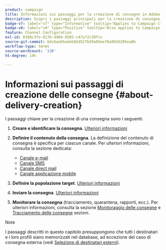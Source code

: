 ```yaml
---
product: campaign
title: Informazioni sui passaggi per la creazione di consegne in Adobe Campaign
description: Scopri i passaggi principali per la creazione di consegne in Adobe Campaign
badge-v7: label="v7" type="Informative" tooltip="Applies to Campaign Classic v7"
badge-v8: label="v8" type="Positive" tooltip="Also applies to Campaign v8"
feature: Channel Configuration
exl-id: 0188c3fe-8176-4904-8505-c47a72c20fcc
source-git-commit: 6dc6aeb5adeb82d527b39a05ee70a9926205ea0b
workflow-type: tm+mt
source-wordcount: '130'
ht-degree: 14%

---
```


# Informazioni sui passaggi di creazione delle consegne {#about-delivery-creation}



I passaggi chiave per la creazione di una consegna sono i seguenti:

1. **Creare e identificare la consegna**. [Ulteriori informazioni](steps-create-and-identify-the-delivery.md)

1. **Definire il contenuto della consegna**. La definizione del contenuto di consegna è specifica per ciascun canale. Per ulteriori informazioni, consulta la sezione dedicata:

   * [Canale e-mail](defining-the-email-content.md)
   * [Canale SMS](sms-create.md#defining-the-sms-content)
   * [Canale direct mail](defining-the-direct-mail-content.md)
   * [Canale applicazione mobile](about-mobile-app-channel.md)

1. **Definire la popolazione target**. [Ulteriori informazioni](steps-defining-the-target-population.md)

1. **Inviare la consegna**. [Ulteriori informazioni](steps-sending-the-delivery.md)

1. **Monitorare la consegna** (tracciamento, quarantena, rapporti, ecc.). Per ulteriori informazioni, consulta la sezione [Monitoraggio delle consegne](about-delivery-monitoring.md) e [Tracciamento delle consegne](about-message-tracking.md) sezioni.

>[!NOTE]
>
>I passaggi descritti in questo capitolo presuppongono che tutti i destinatari e i loro profili siano memorizzati nel database, ad eccezione del caso di consegna esterna (vedi [Selezione di destinatari esterni](steps-defining-the-target-population.md#selecting-external-recipients)).
